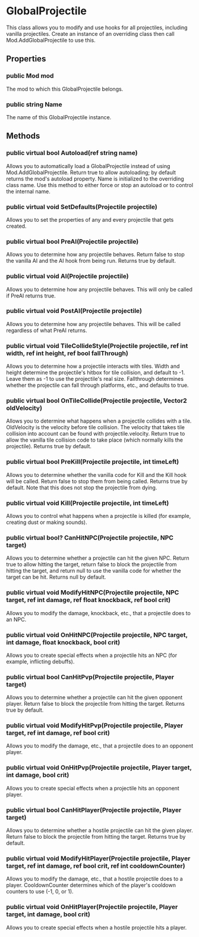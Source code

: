 # GlobalProjectile

This class allows you to modify and use hooks for all projectiles, including vanilla projectiles. Create an instance of an overriding class then call Mod.AddGlobalProjectile to use this.

## Properties

### public Mod mod

The mod to which this GlobalProjectile belongs.

### public string Name

The name of this GlobalProjectile instance.

## Methods

### public virtual bool Autoload(ref string name)

Allows you to automatically load a GlobalProjectile instead of using Mod.AddGlobalProjectile. Return true to allow autoloading; by default returns the mod's autoload property. Name is initialized to the overriding class name. Use this method to either force or stop an autoload or to control the internal name.

### public virtual void SetDefaults(Projectile projectile)

Allows you to set the properties of any and every projectile that gets created.

### public virtual bool PreAI(Projectile projectile)

Allows you to determine how any projectile behaves. Return false to stop the vanilla AI and the AI hook from being run. Returns true by default.

### public virtual void AI(Projectile projectile)

Allows you to determine how any projectile behaves. This will only be called if PreAI returns true.

### public virtual void PostAI(Projectile projectile)

Allows you to determine how any projectile behaves. This will be called regardless of what PreAI returns.

### public virtual void TileCollideStyle(Projectile projectile, ref int width, ref int height, ref bool fallThrough)

Allows you to determine how a projectile interacts with tiles. Width and height determine the projectile's hitbox for tile collision, and default to -1. Leave them as -1 to use the projectile's real size. Fallthrough determines whether the projectile can fall through platforms, etc., and defaults to true.

### public virtual bool OnTileCollide(Projectile projectile, Vector2 oldVelocity)

Allows you to determine what happens when a projectile collides with a tile. OldVelocity is the velocity before tile collision. The velocity that takes tile collision into account can be found with projectile.velocity. Return true to allow the vanilla tile collision code to take place (which normally kills the projectile). Returns true by default.

### public virtual bool PreKill(Projectile projectile, int timeLeft)

Allows you to determine whether the vanilla code for Kill and the Kill hook will be called. Return false to stop them from being called. Returns true by default. Note that this does not stop the projectile from dying.

### public virtual void Kill(Projectile projectile, int timeLeft)

Allows you to control what happens when a projectile is killed (for example, creating dust or making sounds).

### public virtual bool? CanHitNPC(Projectile projectile, NPC target)

Allows you to determine whether a projectile can hit the given NPC. Return true to allow hitting the target, return false to block the projectile from hitting the target, and return null to use the vanilla code for whether the target can be hit. Returns null by default.

### public virtual void ModifyHitNPC(Projectile projectile, NPC target, ref int damage, ref float knockback, ref bool crit)

Allows you to modify the damage, knockback, etc., that a projectile does to an NPC.

### public virtual void OnHitNPC(Projectile projectile, NPC target, int damage, float knockback, bool crit)

Allows you to create special effects when a projectile hits an NPC (for example, inflicting debuffs).

### public virtual bool CanHitPvp(Projectile projectile, Player target)

Allows you to determine whether a projectile can hit the given opponent player. Return false to block the projectile from hitting the target. Returns true by default.

### public virtual void ModifyHitPvp(Projectile projectile, Player target, ref int damage, ref bool crit)

Allows you to modify the damage, etc., that a projectile does to an opponent player.

### public virtual void OnHitPvp(Projectile projectile, Player target, int damage, bool crit)

Allows you to create special effects when a projectile hits an opponent player.

### public virtual bool CanHitPlayer(Projectile projectile, Player target)

Allows you to determine whether a hostile projectile can hit the given player. Return false to block the projectile from hitting the target. Returns true by default.

### public virtual void ModifyHitPlayer(Projectile projectile, Player target, ref int damage, ref bool crit, ref int cooldownCounter)

Allows you to modify the damage, etc., that a hostile projectile does to a player. CooldownCounter determines which of the player's cooldown counters to use (-1, 0, or 1).

### public virtual void OnHitPlayer(Projectile projectile, Player target, int damage, bool crit)

Allows you to create special effects when a hostile projectile hits a player.